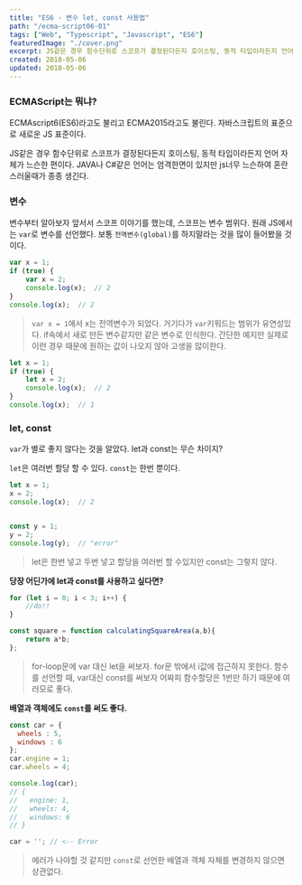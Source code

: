 ```yaml
---
title: "ES6 - 변수 let, const 사용법"
path: "/ecma-script06-01"
tags: ["Web", "Typescript", "Javascript", "ES6"]
featuredImage: "./cover.png"
excerpt: JS같은 경우 함수단위로 스코프가 결정된다든지 호이스팅, 동적 타입이라든지 언어 자체가 느슨한 편이다. JAVA나 C#같은 언어는 엄격한면이 있지만 js너무 풀어놔서 좋은 가이드나 배울때 좋은 소스를 안보면 망하기 일수다. 
created: 2018-05-06
updated: 2018-05-06
---
```


### ECMAScript는 뭐냐?
ECMAscript6(ES6)라고도 불리고 ECMA2015라고도 불린다. 자바스크립트의 표준으로 새로운 JS 표준이다. 

JS같은 경우 함수단위로 스코프가 결정된다든지 호이스팅, 동적 타입이라든지 언어 자체가 느슨한 편이다. JAVA나 C#같은 언어는 엄격한면이 있지만 js너무 느슨하여 혼란스러울때가 종종 생긴다.

### 변수
변수부터 알아보자 앞서서 스코프 이야기를 했는데, 스코프는 변수 범위다. 원래 JS에서는 `var`로 변수를 선언했다. 보통 `전역변수(global)`를 하지말라는 것을 많이 들어봤을 것이다.

~~~javascript
var x = 1;
if (true) {
    var x = 2;
    console.log(x);  // 2
}
console.log(x);  // 2
~~~
>`var x = 1`에서 x는 전역변수가 되었다. 거기다가 `var`키워드는 범위가 유연성있다. if속에서 새로 만든 변수같지만 같은 변수로 인식한다.
>간단한 예지만 실제로 이런 경우 때문에 원하는 값이 나오지 않아 고생을 많이한다.

~~~javascript
let x = 1;
if (true) {
    let x = 2;
    console.log(x);  // 2
}
console.log(x);  // 1
~~~

### let, const
`var`가 별로 좋지 않다는 것을 알았다. let과 const는 무슨 차이지?

`let`은 여러번 할당 할 수 있다. `const`는 한번 뿐이다.
~~~javascript
let x = 1;
x = 2;
console.log(x);  // 2


const y = 1;
y = 2;
console.log(y);  // "error"
~~~
>let은 한번 넣고 두번 넣고 할당을 여러번 할 수있지만 const는 그렇지 않다.

**당장 어딘가에 let과 const를 사용하고 싶다면?**

~~~javascript
for (let i = 0; i < 3; i++) {
    //do!!
}

const square = function calculatingSquareArea(a,b){
    return a*b;
};
~~~

>for-loop문에 var 대신 let을 써보자. for문 밖에서 i값에 접근하지 못한다.
>함수를 선언할 때, var대신 const를 써보자 어짜피 함수할당은 1번만 하기 때문에 여러모로 좋다.

**배열과 객체에도 `const`를 써도 좋다.**

~~~javascript
const car = {
  wheels : 5,
  windows : 6
};
car.engine = 1;
car.wheels = 4;

console.log(car);
// {
//   engine: 1,
//   wheels: 4,
//   windows: 6
// }

car = ''; // <-- Error
~~~
>에러가 나야할 것 같지만 `const`로 선언한 배열과 객체 자체를 변경하지 않으면 상관없다.
